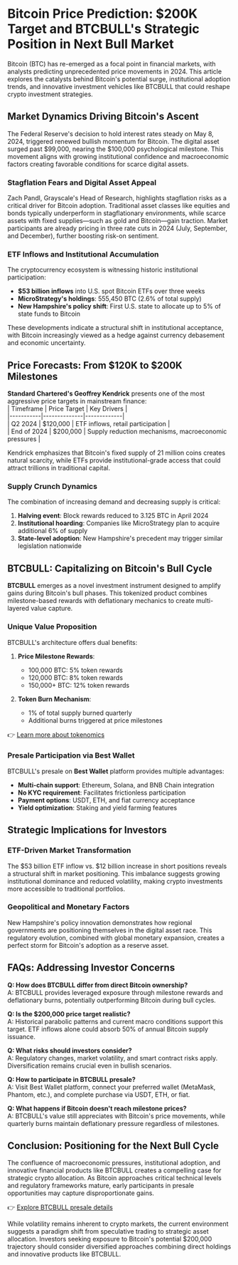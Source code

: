 # Bitcoin Price Prediction: $200K Target and BTCBULL's Strategic Position in Next Bull Market  

Bitcoin (BTC) has re-emerged as a focal point in financial markets, with analysts predicting unprecedented price movements in 2024. This article explores the catalysts behind Bitcoin's potential surge, institutional adoption trends, and innovative investment vehicles like BTCBULL that could reshape crypto investment strategies.  

## Market Dynamics Driving Bitcoin's Ascent  

The Federal Reserve's decision to hold interest rates steady on May 8, 2024, triggered renewed bullish momentum for Bitcoin. The digital asset surged past $99,000, nearing the $100,000 psychological milestone. This movement aligns with growing institutional confidence and macroeconomic factors creating favorable conditions for scarce digital assets.  

### Stagflation Fears and Digital Asset Appeal  
Zach Pandl, Grayscale's Head of Research, highlights stagflation risks as a critical driver for Bitcoin adoption. Traditional asset classes like equities and bonds typically underperform in stagflationary environments, while scarce assets with fixed supplies—such as gold and Bitcoin—gain traction. Market participants are already pricing in three rate cuts in 2024 (July, September, and December), further boosting risk-on sentiment.  

### ETF Inflows and Institutional Accumulation  
The cryptocurrency ecosystem is witnessing historic institutional participation:  
- **$53 billion inflows** into U.S. spot Bitcoin ETFs over three weeks  
- **MicroStrategy's holdings**: 555,450 BTC (2.6% of total supply)  
- **New Hampshire's policy shift**: First U.S. state to allocate up to 5% of state funds to Bitcoin  

These developments indicate a structural shift in institutional acceptance, with Bitcoin increasingly viewed as a hedge against currency debasement and economic uncertainty.  

## Price Forecasts: From $120K to $200K Milestones  

**Standard Chartered's Geoffrey Kendrick** presents one of the most aggressive price targets in mainstream finance:  
| Timeframe | Price Target | Key Drivers |  
|-----------|--------------|-------------|  
| Q2 2024 | $120,000 | ETF inflows, retail participation |  
| End of 2024 | $200,000 | Supply reduction mechanisms, macroeconomic pressures |  

Kendrick emphasizes that Bitcoin's fixed supply of 21 million coins creates natural scarcity, while ETFs provide institutional-grade access that could attract trillions in traditional capital.  

### Supply Crunch Dynamics  
The combination of increasing demand and decreasing supply is critical:  
1. **Halving event**: Block rewards reduced to 3.125 BTC in April 2024  
2. **Institutional hoarding**: Companies like MicroStrategy plan to acquire additional 6% of supply  
3. **State-level adoption**: New Hampshire's precedent may trigger similar legislation nationwide  

## BTCBULL: Capitalizing on Bitcoin's Bull Cycle  

**BTCBULL** emerges as a novel investment instrument designed to amplify gains during Bitcoin's bull phases. This tokenized product combines milestone-based rewards with deflationary mechanics to create multi-layered value capture.  

### Unique Value Proposition  
BTCBULL's architecture offers dual benefits:  
1. **Price Milestone Rewards**:  
   - 100,000 BTC: 5% token rewards  
   - 120,000 BTC: 8% token rewards  
   - 150,000+ BTC: 12% token rewards  

2. **Token Burn Mechanism**:  
   - 1% of total supply burned quarterly  
   - Additional burns triggered at price milestones  

👉 [Learn more about tokenomics](https://bit.ly/okx-bonus)  

### Presale Participation via Best Wallet  
BTCBULL's presale on **Best Wallet** platform provides multiple advantages:  
- **Multi-chain support**: Ethereum, Solana, and BNB Chain integration  
- **No KYC requirement**: Facilitates frictionless participation  
- **Payment options**: USDT, ETH, and fiat currency acceptance  
- **Yield optimization**: Staking and yield farming features  

## Strategic Implications for Investors  

### ETF-Driven Market Transformation  
The $53 billion ETF inflow vs. $12 billion increase in short positions reveals a structural shift in market positioning. This imbalance suggests growing institutional dominance and reduced volatility, making crypto investments more accessible to traditional portfolios.  

### Geopolitical and Monetary Factors  
New Hampshire's policy innovation demonstrates how regional governments are positioning themselves in the digital asset race. This regulatory evolution, combined with global monetary expansion, creates a perfect storm for Bitcoin's adoption as a reserve asset.  

## FAQs: Addressing Investor Concerns  

**Q: How does BTCBULL differ from direct Bitcoin ownership?**  
A: BTCBULL provides leveraged exposure through milestone rewards and deflationary burns, potentially outperforming Bitcoin during bull cycles.  

**Q: Is the $200,000 price target realistic?**  
A: Historical parabolic patterns and current macro conditions support this target. ETF inflows alone could absorb 50% of annual Bitcoin supply issuance.  

**Q: What risks should investors consider?**  
A: Regulatory changes, market volatility, and smart contract risks apply. Diversification remains crucial even in bullish scenarios.  

**Q: How to participate in BTCBULL presale?**  
A: Visit Best Wallet platform, connect your preferred wallet (MetaMask, Phantom, etc.), and complete purchase via USDT, ETH, or fiat.  

**Q: What happens if Bitcoin doesn't reach milestone prices?**  
A: BTCBULL's value still appreciates with Bitcoin's price movements, while quarterly burns maintain deflationary pressure regardless of milestones.  

## Conclusion: Positioning for the Next Bull Cycle  

The confluence of macroeconomic pressures, institutional adoption, and innovative financial products like BTCBULL creates a compelling case for strategic crypto allocation. As Bitcoin approaches critical technical levels and regulatory frameworks mature, early participants in presale opportunities may capture disproportionate gains.  

👉 [Explore BTCBULL presale details](https://bit.ly/okx-bonus)  

While volatility remains inherent to crypto markets, the current environment suggests a paradigm shift from speculative trading to strategic asset allocation. Investors seeking exposure to Bitcoin's potential $200,000 trajectory should consider diversified approaches combining direct holdings and innovative products like BTCBULL.